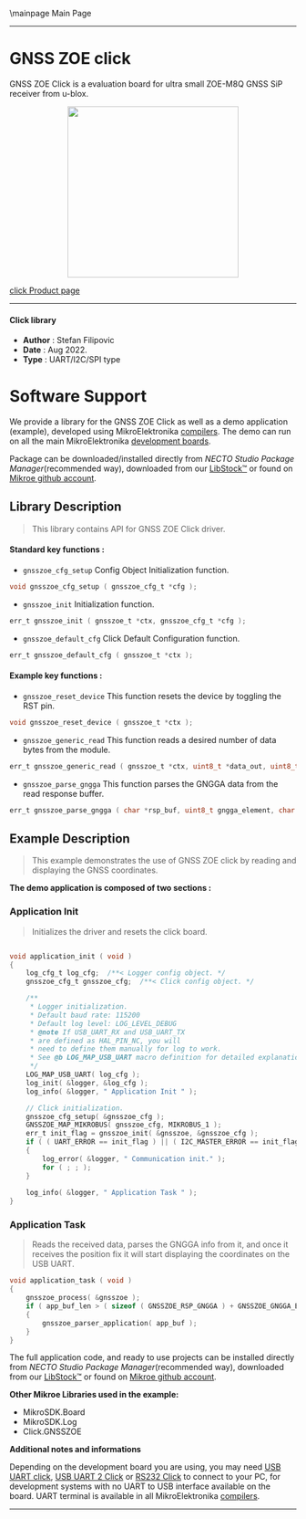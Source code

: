 \mainpage Main Page
 
---
# GNSS ZOE click

GNSS ZOE Click is a evaluation board for ultra small ZOE-M8Q GNSS SiP receiver from u-blox. 

<p align="center">
  <img src="https://download.mikroe.com/images/click_for_ide/gnsszoe_click.png" height=300px>
</p>

[click Product page](https://www.mikroe.com/gnss-zoe-click)

---


#### Click library

- **Author**        : Stefan Filipovic
- **Date**          : Aug 2022.
- **Type**          : UART/I2C/SPI type


# Software Support

We provide a library for the GNSS ZOE Click
as well as a demo application (example), developed using MikroElektronika
[compilers](https://www.mikroe.com/necto-studio).
The demo can run on all the main MikroElektronika [development boards](https://www.mikroe.com/development-boards).

Package can be downloaded/installed directly from *NECTO Studio Package Manager*(recommended way), downloaded from our [LibStock&trade;](https://libstock.mikroe.com) or found on [Mikroe github account](https://github.com/MikroElektronika/mikrosdk_click_v2/tree/master/clicks).

## Library Description

> This library contains API for GNSS ZOE Click driver.

#### Standard key functions :

- `gnsszoe_cfg_setup` Config Object Initialization function.
```c
void gnsszoe_cfg_setup ( gnsszoe_cfg_t *cfg );
```

- `gnsszoe_init` Initialization function.
```c
err_t gnsszoe_init ( gnsszoe_t *ctx, gnsszoe_cfg_t *cfg );
```

- `gnsszoe_default_cfg` Click Default Configuration function.
```c
err_t gnsszoe_default_cfg ( gnsszoe_t *ctx );
```

#### Example key functions :

- `gnsszoe_reset_device` This function resets the device by toggling the RST pin.
```c
void gnsszoe_reset_device ( gnsszoe_t *ctx );
```

- `gnsszoe_generic_read` This function reads a desired number of data bytes from the module.
```c
err_t gnsszoe_generic_read ( gnsszoe_t *ctx, uint8_t *data_out, uint8_t len );
```

- `gnsszoe_parse_gngga` This function parses the GNGGA data from the read response buffer.
```c
err_t gnsszoe_parse_gngga ( char *rsp_buf, uint8_t gngga_element, char *element_data );
```

## Example Description

> This example demonstrates the use of GNSS ZOE click by reading and displaying the GNSS coordinates.

**The demo application is composed of two sections :**

### Application Init

> Initializes the driver and resets the click board.

```c

void application_init ( void )
{
    log_cfg_t log_cfg;  /**< Logger config object. */
    gnsszoe_cfg_t gnsszoe_cfg;  /**< Click config object. */

    /** 
     * Logger initialization.
     * Default baud rate: 115200
     * Default log level: LOG_LEVEL_DEBUG
     * @note If USB_UART_RX and USB_UART_TX 
     * are defined as HAL_PIN_NC, you will 
     * need to define them manually for log to work. 
     * See @b LOG_MAP_USB_UART macro definition for detailed explanation.
     */
    LOG_MAP_USB_UART( log_cfg );
    log_init( &logger, &log_cfg );
    log_info( &logger, " Application Init " );

    // Click initialization.
    gnsszoe_cfg_setup( &gnsszoe_cfg );
    GNSSZOE_MAP_MIKROBUS( gnsszoe_cfg, MIKROBUS_1 );
    err_t init_flag = gnsszoe_init( &gnsszoe, &gnsszoe_cfg );
    if ( ( UART_ERROR == init_flag ) || ( I2C_MASTER_ERROR == init_flag ) || ( SPI_MASTER_ERROR == init_flag ) )
    {
        log_error( &logger, " Communication init." );
        for ( ; ; );
    }
    
    log_info( &logger, " Application Task " );
}

```

### Application Task

> Reads the received data, parses the GNGGA info from it, and once it receives the position fix it will start displaying the coordinates on the USB UART.

```c
void application_task ( void )
{
    gnsszoe_process( &gnsszoe );
    if ( app_buf_len > ( sizeof ( GNSSZOE_RSP_GNGGA ) + GNSSZOE_GNGGA_ELEMENT_SIZE ) ) 
    {
        gnsszoe_parser_application( app_buf );
    }
}
```

The full application code, and ready to use projects can be installed directly from *NECTO Studio Package Manager*(recommended way), downloaded from our [LibStock&trade;](https://libstock.mikroe.com) or found on [Mikroe github account](https://github.com/MikroElektronika/mikrosdk_click_v2/tree/master/clicks).

**Other Mikroe Libraries used in the example:**

- MikroSDK.Board
- MikroSDK.Log
- Click.GNSSZOE

**Additional notes and informations**

Depending on the development board you are using, you may need
[USB UART click](https://www.mikroe.com/usb-uart-click),
[USB UART 2 Click](https://www.mikroe.com/usb-uart-2-click) or
[RS232 Click](https://www.mikroe.com/rs232-click) to connect to your PC, for
development systems with no UART to USB interface available on the board. UART
terminal is available in all MikroElektronika
[compilers](https://shop.mikroe.com/compilers).

---
